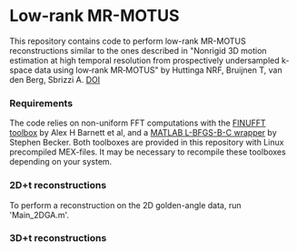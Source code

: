 # Low-rank MR-MOTUS

This repository contains code to perform low-rank MR-MOTUS reconstructions similar to the ones described in "Nonrigid 3D motion estimation at high temporal resolution from prospectively undersampled k‐space data using low‐rank MR‐MOTUS" by Huttinga NRF, Bruijnen T, van den Berg, Sbrizzi A. [DOI](https://doi.org/10.1002/mrm.28562)

### Requirements
The code relies on non-uniform FFT computations with the [FINUFFT toolbox](https://github.com/flatironinstitute/finufft) by Alex H Barnett et al, and a [MATLAB L-BFGS-B-C wrapper](https://github.com/stephenbeckr/L-BFGS-B-C) by Stephen Becker. Both toolboxes are provided in this repository with Linux precompiled MEX-files. It may be necessary to recompile these toolboxes depending on your system.


### 2D+t reconstructions
To perform a reconstruction on the 2D golden-angle data, run 'Main_2DGA.m'.

### 3D+t reconstructions

